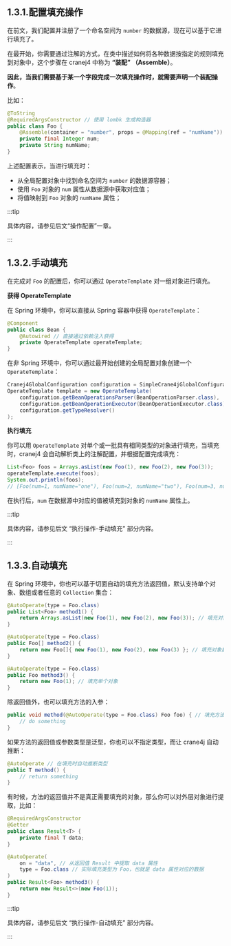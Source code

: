 ## 1.3.1.配置填充操作

在前文，我们配置并注册了一个命名空间为 `number` 的数据源，现在可以基于它进行填充了。

在最开始，你需要通过注解的方式，在类中描述如何将各种数据按指定的规则填充到对象中，这个步骤在 cranej4 中称为 **“装配” （Assemble）**。

**因此，当我们需要基于某一个字段完成一次填充操作时，就需要声明一个装配操作**。

比如：

~~~java
@ToString
@RequiredArgsConstructor // 使用 lombk 生成构造器
public class Foo {
    @Assemble(container = "number", props = @Mapping(ref = "numName"))
    private final Integer num;
    private String numName;
}
~~~

上述配置表示，当进行填充时：

+ 从全局配置对象中找到命名空间为 `number` 的数据源容器；
+ 使用 `Foo` 对象的 `num` 属性从数据源中获取对应值；
+ 将值映射到 `Foo` 对象的 `numName` 属性；

:::tip

具体内容，请参见后文“操作配置”一章。

:::

## 1.3.2.手动填充

在完成对 `Foo` 的配置后，你可以通过 `OperateTemplate` 对一组对象进行填充。

**获得 OperateTemplate**

在 Spring 环境中，你可以直接从 Spring 容器中获得 `OperateTemplate`：

~~~java
@Component
public class Bean {
    @Autowired // 直接通过依赖注入获得
    private OperateTemplate operateTemplate;
}
~~~

在非 Spring 环境中，你可以通过最开始创建的全局配置对象创建一个 `OperateTemplate`：

~~~java
Cranej4GlobalConfiguration configuration = SimpleCrane4jGlobalConfiguration.create(); // 在最开始创建的全局配置对象
OperateTemplate template = new OperateTemplate(
    configuration.getBeanOperationsParser(BeanOperationParser.class),
    configuration.getBeanOperationExecutor(BeanOperationExecutor.class),
    configuration.getTypeResolver()
);
~~~

**执行填充**

你可以用 `OperateTemplate`  对单个或一批具有相同类型的对象进行填充，当填充时，cranej4 会自动解析类上的注解配置，并根据配置完成填充：

~~~java
List<Foo> foos = Arrays.asList(new Foo(1), new Foo(2), new Foo(3));
operateTemplate.execute(foos);
System.out.println(foos);
// [Foo(num=1, numName="one"), Foo(num=2, numName="two"), Foo(num=3, numName="three")]
~~~

在执行后，`num` 在数据源中对应的值被填充到对象的 `numName` 属性上。

:::tip

具体内容，请参见后文 “执行操作-手动填充” 部分内容。

:::

## 1.3.3.自动填充

在 Spring 环境中，你也可以基于切面自动的填充方法返回值，默认支持单个对象、数组或者任意的 `Collection` 集合：

~~~java
@AutoOperate(type = Foo.class)
public List<Foo> method1() {
    return Arrays.asList(new Foo(1), new Foo(2), new Foo(3)); // 填充对象集合
}

@AutoOperate(type = Foo.class)
public Foo[] method2() {
    return new Foo[]{ new Foo(1), new Foo(2), new Foo(3) }; // 填充对象数组
}

@AutoOperate(type = Foo.class)
public Foo method3() {
    return new Foo(1); // 填充单个对象
}
~~~

除返回值外，也可以填充方法的入参：

~~~java
public void method(@AutoOperate(type = Foo.class) Foo foo) { // 填充方法入参
    // do something
}
~~~

如果方法的返回值或参数类型是泛型，你也可以不指定类型，而让 crane4j 自动推断：

~~~java
@AutoOperate // 在填充时自动推断类型
public T method() {
    // return something
}
~~~

有时候，方法的返回值并不是真正需要填充的对象，那么你可以对外层对象进行提取，比如：

~~~java
@RequiredArgsConstructor
@Getter
public class Result<T> {
    private final T data;
}

@AutoOperate(
    on = "data", // 从返回值 Result 中提取 data 属性
    type = Foo.class // 实际填充类型为 Foo，也就是 data 属性对应的数据
)
public Result<Foo> method3() {
    return new Result<>(new Foo(1));
}
~~~

:::tip

具体内容，请参见后文 “执行操作-自动填充” 部分内容。

:::
